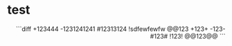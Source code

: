 # test
<p align=right>```diff
+123444
-1231241241
#12313124
!sdfewfewfw
@@123
+123+
-123-
#123#
!123!
@@123@@
```
</p>
